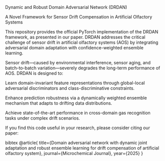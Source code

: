 Dynamic and Robust Domain Adversarial Network (DRDAN)

A Novel Framework for Sensor Drift Compensation in Artificial Olfactory Systems

This repository provides the official PyTorch implementation of the DRDAN framework, as presented in our paper. DRDAN addresses the critical challenge of sensor drift in artificial olfactory systems (AOS) by integrating adversarial domain adaptation with confidence-weighted ensemble learning.

Sensor drift—caused by environmental interference, sensor aging, and batch-to-batch variation—severely degrades the long-term performance of AOS. DRDAN is designed to:

Learn domain-invariant feature representations through global-local adversarial discriminators and class-discriminative constraints.

Enhance prediction robustness via a dynamically weighted ensemble mechanism that adapts to drifting data distributions.

Achieve state-of-the-art performance in cross-domain gas recognition tasks under complex drift scenarios.




If you find this code useful in your research, please consider citing our paper:

bibtex
@article{
  title={Domain adversarial network with dynamic joint adaptation and robust ensemble learning for drift compensation of artificial olfactory system},
  journal={Microchemical Journal},
  year={2025}
}
